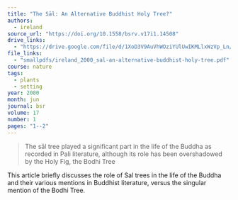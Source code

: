 ```yaml
---
title: "The Sāl: An Alternative Buddhist Holy Tree?"
authors:
  - ireland
source_url: "https://doi.org/10.1558/bsrv.v17i1.14508"
drive_links:
  - "https://drive.google.com/file/d/1XoD3V9AuVhWOziYUlUwIKMLlxWzVp_Ln/view?usp=drivesdk"
file_links:
  - "smallpdfs/ireland_2000_sal-an-alternative-buddhist-holy-tree.pdf"
course: nature
tags:
  - plants
  - setting
year: 2000
month: jun
journal: bsr
volume: 17
number: 1
pages: "1--2"
---
```


> The sāl tree played a significant part in the life of the Buddha as recorded in Pali literature, although its role has been overshadowed by the Holy Fig, the Bodhi Tree

This article briefly discusses the role of Sal trees in the life of the Buddha and their various mentions in Buddhist literature, versus the singular mention of the Bodhi Tree.
